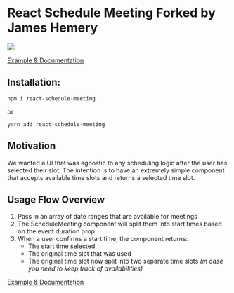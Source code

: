 # React Schedule Meeting Forked by James Hemery

![](./ReactScheduleMeetingExample.png)

[Example & Documentation](https://react-schedule-meeting.netlify.app)

## Installation:

```
npm i react-schedule-meeting
```

or

```
yarn add react-schedule-meeting
```

## Motivation

We wanted a UI that was agnostic to any scheduling logic after the user has selected their slot. The intention is to have an extremely simple component that accepts available time slots and returns a selected time slot.

## Usage Flow Overview

1. Pass in an array of date ranges that are available for meetings
1. The ScheduleMeeting component will split them into start times based on the event duration prop
1. When a user confirms a start time, the component returns:
   - The start time selected 
   - The original time slot that was used
   - The original time slot now split into two separate time slots _(in case you need to keep track of availabilities)_

[Example & Documentation](https://react-schedule-meeting.netlify.app)
